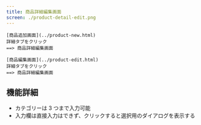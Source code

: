 ```yaml
---
title: 商品詳細編集画面
screen: ./product-detail-edit.png
---
```


```uiflows
[商品追加画面](../product-new.html)
詳細タブをクリック
==> 商品詳細編集画面

[商品編集画面](../product-edit.html)
詳細タブをクリック
==> 商品詳細編集画面
```

## 機能詳細

-   カテゴリーは 3 つまで入力可能
-   入力欄は直接入力はできず、クリックすると選択用のダイアログを表示する
